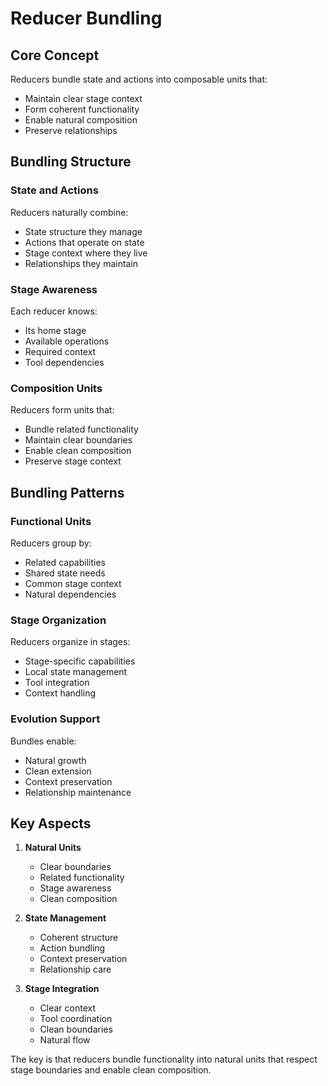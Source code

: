 # Reducer Bundling

## Core Concept

Reducers bundle state and actions into composable units that:
- Maintain clear stage context
- Form coherent functionality
- Enable natural composition
- Preserve relationships

## Bundling Structure

### State and Actions
Reducers naturally combine:
- State structure they manage
- Actions that operate on state
- Stage context where they live
- Relationships they maintain

### Stage Awareness
Each reducer knows:
- Its home stage
- Available operations
- Required context
- Tool dependencies

### Composition Units
Reducers form units that:
- Bundle related functionality
- Maintain clear boundaries
- Enable clean composition
- Preserve stage context

## Bundling Patterns

### Functional Units
Reducers group by:
- Related capabilities
- Shared state needs
- Common stage context
- Natural dependencies

### Stage Organization
Reducers organize in stages:
- Stage-specific capabilities
- Local state management
- Tool integration
- Context handling

### Evolution Support
Bundles enable:
- Natural growth
- Clean extension
- Context preservation
- Relationship maintenance

## Key Aspects

1. **Natural Units**
   - Clear boundaries
   - Related functionality
   - Stage awareness
   - Clean composition

2. **State Management**
   - Coherent structure
   - Action bundling
   - Context preservation
   - Relationship care

3. **Stage Integration**
   - Clear context
   - Tool coordination
   - Clean boundaries
   - Natural flow

The key is that reducers bundle functionality into natural units that respect stage boundaries and enable clean composition.
